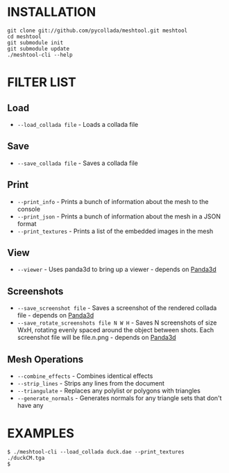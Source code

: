 INSTALLATION
============
    git clone git://github.com/pycollada/meshtool.git meshtool
    cd meshtool
    git submodule init
    git submodule update
    ./meshtool-cli --help

FILTER LIST
===========

Load
----
* ``--load_collada file`` - Loads a collada file

Save
----
* ``--save_collada file`` - Saves a collada file

Print
-----
* ``--print_info`` - Prints a bunch of information about the mesh to the console
* ``--print_json`` - Prints a bunch of information about the mesh in a JSON format
* ``--print_textures`` - Prints a list of the embedded images in the mesh

View
----
* ``--viewer`` - Uses panda3d to bring up a viewer - depends on [Panda3d](http://www.panda3d.org/)

Screenshots
-----------
* ``--save_screenshot file`` - Saves a screenshot of the rendered collada file - depends on [Panda3d](http://www.panda3d.org/)
* ``--save_rotate_screenshots file N W H`` - Saves N screenshots of size WxH, rotating evenly spaced around the object between shots. Each screenshot file will be file.n.png - depends on [Panda3d](http://www.panda3d.org/)

Mesh Operations
---------------
* ``--combine_effects`` - Combines identical effects
* ``--strip_lines`` - Strips any lines from the document
* ``--triangulate`` - Replaces any polylist or polygons with triangles
* ``--generate_normals`` - Generates normals for any triangle sets that don't have any

EXAMPLES
========
    $ ./meshtool-cli --load_collada duck.dae --print_textures
    ./duckCM.tga
    $
